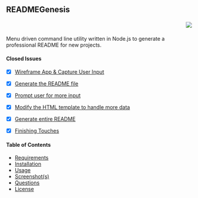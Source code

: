
## READMEGenesis <p align="right"><img src="https://img.shields.io/badge/license-GPLv3.0-blue">
    
Menu driven command line utility written in Node.js to generate a professional README for new projects.


#### Closed Issues

- [x] [Wireframe App & Capture User Input](https://github.com/username/title/issues/1)
- [x] [Generate the README file](https://github.com/username/title/issues/2)
- [x] [Prompt user for more input](https://github.com/username/title/issues/3)
- [x] [Modify the HTML template to handle more data](https://github.com/username/title/issues/4)
- [x] [Generate entire README](https://github.com/username/title/issues/5)
- [x] [Finishing Touches](https://github.com/username/title/issues/6)



#### Table of Contents

* [Requirements](#requirements)
* [Installation](#installation)
* [Usage](#usage)
* [Screenshot(s)](#screenshots)
* [Questions](#questions)
* [License](#license)


